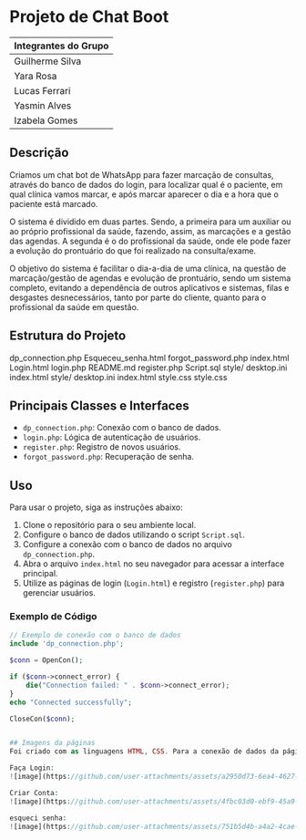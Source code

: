 # Projeto de Chat Boot

| Integrantes do Grupo |
| -------------------- |
| Guilherme Silva      |
| Yara Rosa           |
| Lucas Ferrari       |
| Yasmin Alves        |
| Izabela Gomes       |

## Descrição
Criamos um chat bot de WhatsApp para fazer marcação de consultas, através do banco de dados do login, para localizar qual é o paciente, em qual clínica vamos marcar, e após marcar aparecer o dia e a hora que o paciente está marcado.

O sistema é dividido em duas partes. Sendo, a primeira para um auxiliar ou ao próprio profissional da saúde, fazendo, assim, as marcações e a gestão das agendas. A segunda é o do profissional da saúde, onde ele pode fazer a evolução do prontuário do que foi realizado na consulta/exame.

O objetivo do sistema é facilitar o dia-a-dia de uma clínica, na questão de marcação/gestão de agendas e evolução de prontuário, sendo um sistema completo, evitando a dependência de outros aplicativos e sistemas, filas e desgastes desnecessários, tanto por parte do cliente, quanto para o profissional da saúde em questão.

## Estrutura do Projeto
dp_connection.php 
Esqueceu_senha.html 
forgot_password.php 
index.html Login.html 
login.php 
README.md 
register.php 
Script.sql 
style/ desktop.ini index.html style/ desktop.ini index.html style.css style.css



## Principais Classes e Interfaces
- `dp_connection.php`: Conexão com o banco de dados.
- `login.php`: Lógica de autenticação de usuários.
- `register.php`: Registro de novos usuários.
- `forgot_password.php`: Recuperação de senha.

## Uso
Para usar o projeto, siga as instruções abaixo:

1. Clone o repositório para o seu ambiente local.
2. Configure o banco de dados utilizando o script `Script.sql`.
3. Configure a conexão com o banco de dados no arquivo `dp_connection.php`.
4. Abra o arquivo `index.html` no seu navegador para acessar a interface principal.
5. Utilize as páginas de login (`Login.html`) e registro (`register.php`) para gerenciar usuários.

### Exemplo de Código
```php
// Exemplo de conexão com o banco de dados
include 'dp_connection.php';

$conn = OpenCon();

if ($conn->connect_error) {
    die("Connection failed: " . $conn->connect_error);
}
echo "Connected successfully";

CloseCon($conn);


## Imagens da páginas
Foi criado com as linguagens HTML, CSS. Para a conexão de dados da página, usamos MySQL para a criação do script e php.

Faça Login:
![image](https://github.com/user-attachments/assets/a2950d73-6ea4-4627-a598-449b9943945e)

Criar Conta:
![image](https://github.com/user-attachments/assets/4fbc03d0-ebf9-45a9-9a69-bcd8d74d7576)

esqueci senha:
![image](https://github.com/user-attachments/assets/751b5d4b-a4a2-4cae-a8b3-2c5f5f4ddee9)


